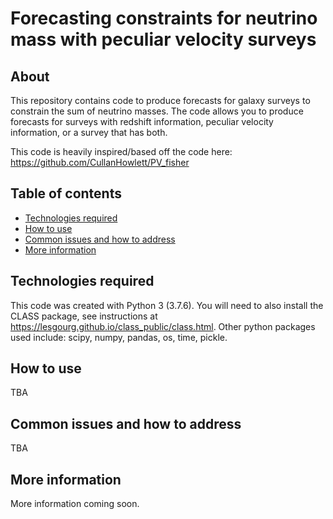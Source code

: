 # Forecasting constraints for neutrino mass with peculiar velocity surveys

## About
This repository contains code to produce forecasts for galaxy surveys to constrain the sum of neutrino masses. The code allows you to produce forecasts for surveys with redshift information, peculiar velocity information, or a survey that has both.

This code is heavily inspired/based off the code here: https://github.com/CullanHowlett/PV_fisher

## Table of contents

* [Technologies required](#Technologies-required)
* [How to use](#How-to-use)
* [Common issues and how to address](##Common-issues-and-how-to-address)
* [More information](#More-information)

## Technologies required

This code was created with Python 3 (3.7.6). You will need to also install the CLASS package, see instructions at https://lesgourg.github.io/class_public/class.html.
Other python packages used include: scipy, numpy, pandas, os, time, pickle.

## How to use 

TBA

## Common issues and how to address

TBA

## More information

More information coming soon.
